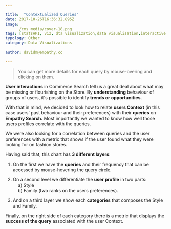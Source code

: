```yaml
---

title:  "Contextualized Queries"
date: 2017-10-26T16:36:32.895Z
image:
      /cms_media/cover-18.png
tags: [statsAPI, viz, dta visualization,data visualisation,interactive data,infographics, data tool, graphical data,Stats API,contextualize data,contextualize queries]
typology: Other
category: Data Visualizations

author: davidm@empathy.co

---
```


<iyd-iframe src="https://www.imagineyourdata.com/datavis/treelayout/" desktop-height="900px" tablet-height="" mobile-height="" framebimg-order="1"></iyd-iframe>


> You can get more details for each query by mouse-overing and clicking on them.

**User interactions** in Commerce Search tell us a great deal about what may be missing or flourishing on the Store.
By **understanding** behaviour of groups of users, it's possible to identify **trends or opportunities**.

With that in mind, we decided to look how to relate **users Context** (in this case users’ past behaviour and their preferences) with their **queries** on __Empathy Search.__
Most importantly we wanted to know how well those users profiles correlate with the queries.

We were also looking for a correlation between queries and the user preferences with a metric that shows if the user found what they were looking for on fashion stores.

Having said that, this chart has **3 different layers**:

1. On the first we have the **queries** and their frequency that can be accessed by mouse-hovering the query circle.

2. On a second level we differentiate the **user profile** in two parts:
<br>&nbsp;&nbsp;&nbsp;&nbsp;a) Style
<br>&nbsp;&nbsp;&nbsp;&nbsp;b) Family (two ranks on the users preferences). 

3. And on a third layer we show each **categories** that composes the Style and Family.

Finally, on the right side of each category there is a metric that displays the **success of the query** associated with the user Context.
